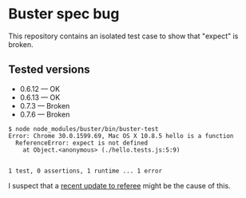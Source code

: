 # Buster spec bug

This repository contains an isolated test case to show that "expect" is broken.

## Tested versions

* 0.6.12 — OK
* 0.6.13 — OK
* 0.7.3 — Broken
* 0.7.6 — Broken

```
$ node node_modules/buster/bin/buster-test
Error: Chrome 30.0.1599.69, Mac OS X 10.8.5 hello is a function
  ReferenceError: expect is not defined
    at Object.<anonymous> (./hello.tests.js:5:9)


1 test, 0 assertions, 1 runtime ... 1 error
```

I suspect that a [recent update to referee](https://github.com/busterjs/referee/commit/e1b64d8f1c3846c97ced2a90dedf3e913966f13b) might be the cause of this.